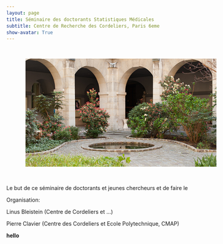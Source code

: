 ```yaml
---
layout: page
title: Séminaire des doctorants Statistiques Médicales
subtitle: Centre de Recherche des Cordeliers, Paris 6eme
show-avatar: True
---
```


<p align="center">
 <img style="float: center;" src="/assets/img/cordeliers.jpg" width="500" hspace="50" vspace="30">
</p>

Le but de ce séminaire de doctorants et jeunes chercheurs et de faire le 

Organisation:  

Linus Bleistein (Centre de Cordeliers et ...)

Pierre Clavier (Centre des Cordeliers et Ecole Polytechnique, CMAP) 

**hello**


